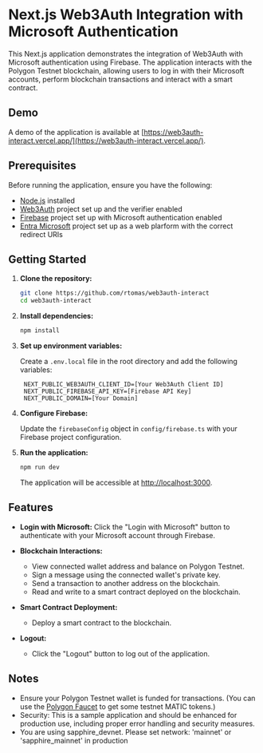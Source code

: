 # Next.js Web3Auth Integration with Microsoft Authentication

This Next.js application demonstrates the integration of Web3Auth with Microsoft authentication using Firebase. The application interacts with the Polygon Testnet blockchain, allowing users to log in with their Microsoft accounts, perform blockchain transactions and interact with a smart contract.

## Demo

A demo of the application is available at [https://web3auth-interact.vercel.app/](https://web3auth-interact.vercel.app/).

## Prerequisites

Before running the application, ensure you have the following:

-   [Node.js](https://nodejs.org/) installed
-   [Web3Auth](https://web3auth.io/) project set up and the verifier enabled
-   [Firebase](https://firebase.google.com/) project set up with Microsoft authentication enabled
-   [Entra Microsoft](https://entra.microsoft.com/) project set up as a web plarform with the correct redirect URIs

## Getting Started

1. **Clone the repository:**

    ```bash
    git clone https://github.com/rtomas/web3auth-interact
    cd web3auth-interact
    ```

2. **Install dependencies:**

    ```bash
    npm install
    ```

3. **Set up environment variables:**

    Create a `.env.local` file in the root directory and add the following variables:

    ```dotenv
     NEXT_PUBLIC_WEB3AUTH_CLIENT_ID=[Your Web3Auth Client ID]
     NEXT_PUBLIC_FIREBASE_API_KEY=[Firebase API Key]
     NEXT_PUBLIC_DOMAIN=[Your Domain]
    ```

4. **Configure Firebase:**

    Update the `firebaseConfig` object in `config/firebase.ts` with your Firebase project configuration.

5. **Run the application:**

    ```bash
    npm run dev
    ```

    The application will be accessible at [http://localhost:3000](http://localhost:3000).

## Features

-   **Login with Microsoft:** Click the "Login with Microsoft" button to authenticate with your Microsoft account through Firebase.

-   **Blockchain Interactions:**

    -   View connected wallet address and balance on Polygon Testnet.
    -   Sign a message using the connected wallet's private key.
    -   Send a transaction to another address on the blockchain.
    -   Read and write to a smart contract deployed on the blockchain.

-   **Smart Contract Deployment:**

    -   Deploy a smart contract to the blockchain.

-   **Logout:**
    -   Click the "Logout" button to log out of the application.

## Notes

-   Ensure your Polygon Testnet wallet is funded for transactions. (You can use the [Polygon Faucet](https://faucet.polygon.technology/) to get some testnet MATIC tokens.)
-   Security: This is a sample application and should be enhanced for production use, including proper error handling and security measures.
-   You are using sapphire_devnet. Please set network: 'mainnet' or 'sapphire_mainnet' in production
